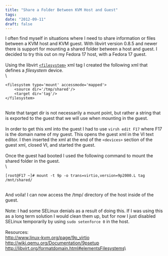 ```yaml
---
title: "Share a Folder Between KVM Host and Guest"
tags:
date: "2012-09-11"
draft: false
---
```


I often find myself in situations where I need to share information or
files between a KVM host and KVM guest. With libvirt version 0.8.5 and
newer there is support for mounting a shared folder between a host and
guest. I decided to try this out on my Fedora 17 host, with a Fedora 17
guest.\
\
Using the libvirt
[`<filesystem>`](http://libvirt.org/formatdomain.html#elementsFilesystems)
xml tag I created the following xml that defines a *filesystem* device.\
\

```nohighlight
<filesystem type='mount' accessmode='mapped'>
    <source dir='/tmp/shared'/>
    <target dir='tag'/>
</filesystem>
```


\
Note that target dir is not necessarily a mount point, but rather a
string that is exported to the guest that we will use when mounting in
the guest.\
\
In order to get this xml into the guest I had to use `virsh edit F17`
where F17 is the domain name of my guest. This opens the guest xml in
the VI text editor. I then inserted the xml at the end of the
`<devices>` section of the guest xml, closed VI, and started the
guest.\
\
Once the guest had booted I used the following command to mount the
shared folder in the guest.\
\

```nohighlight
[root@F17 ~]# mount -t 9p -o trans=virtio,version=9p2000.L tag /mnt/shared/
```

\
And voila! I can now access the /tmp/ directory of the host inside of
the guest.\
\
Note: I had some SELinux denials as a result of doing this. If I was
using this as a long term solution I would clean them up, but for now I
just disabled SELinux temporarily by using `sudo setenforce 0` in the
host.\
\
Resources:\
<http://www.linux-kvm.org/page/9p_virtio>\
<http://wiki.qemu.org/Documentation/9psetup>\
<http://libvirt.org/formatdomain.html#elementsFilesystems>\

